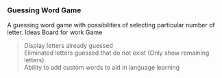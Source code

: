 ### Guessing Word Game
A guessing word game with possibilities of selecting particular number of letter. 
Ideas Board for work Game
> Display letters already guessed  
> Eliminated letters guessed that do not exist (Only show remaining letters)  
> Ability to add custom words to aid in language learning   
